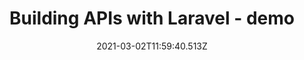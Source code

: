 ---
title: Building APIs with Laravel - demo
date: 2021-03-02T11:59:40.513Z
description: >-
    In this talk Steve will talk you through how to build an API using the Laravel framework.
link: https://www.youtube.com/embed/0pylMAlfw5k
event: Laravel Worldwide Meetup, PHP South West, PHP Cambridge
---